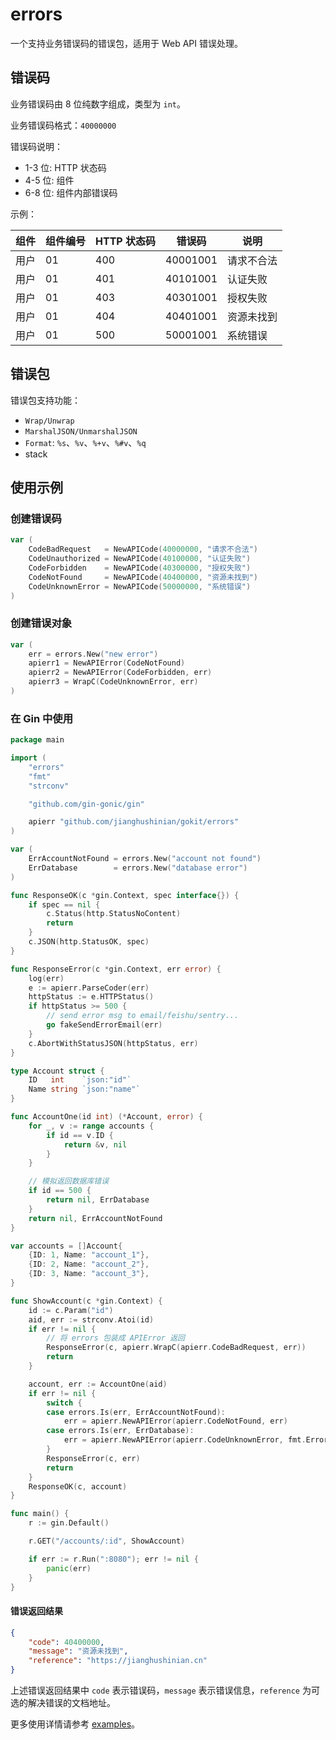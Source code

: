 # errors

一个支持业务错误码的错误包，适用于 Web API 错误处理。

## 错误码

业务错误码由 8 位纯数字组成，类型为 `int`。

业务错误码格式：`40000000`

错误码说明：

- 1-3 位: HTTP 状态码
- 4-5 位: 组件
- 6-8 位: 组件内部错误码

示例：

| 组件  | 组件编号 | HTTP 状态码 | 错误码      | 说明    |
|-----|------|----------|----------|-------|
| 用户  | 01   | 400      | 40001001 | 请求不合法 |
| 用户  | 01   | 401      | 40101001 | 认证失败  |
| 用户  | 01   | 403      | 40301001 | 授权失败  |
| 用户  | 01   | 404      | 40401001 | 资源未找到 |
| 用户  | 01   | 500      | 50001001 | 系统错误  |

## 错误包

错误包支持功能：

- `Wrap/Unwrap`
- `MarshalJSON/UnmarshalJSON`
- `Format`: `%s`、`%v`、`%+v`、`%#v`、`%q`
- stack

## 使用示例

### 创建错误码

```go
var (
	CodeBadRequest   = NewAPICode(40000000, "请求不合法")
	CodeUnauthorized = NewAPICode(40100000, "认证失败")
	CodeForbidden    = NewAPICode(40300000, "授权失败")
	CodeNotFound     = NewAPICode(40400000, "资源未找到")
	CodeUnknownError = NewAPICode(50000000, "系统错误")
)
```

### 创建错误对象

```go
var (
	err = errors.New("new error")
	apierr1 = NewAPIError(CodeNotFound)
	apierr2 = NewAPIError(CodeForbidden, err)
	apierr3 = WrapC(CodeUnknownError, err)
)
```

### 在 Gin 中使用

```go
package main

import (
	"errors"
	"fmt"
	"strconv"

	"github.com/gin-gonic/gin"

	apierr "github.com/jianghushinian/gokit/errors"
)

var (
	ErrAccountNotFound = errors.New("account not found")
	ErrDatabase        = errors.New("database error")
)

func ResponseOK(c *gin.Context, spec interface{}) {
	if spec == nil {
		c.Status(http.StatusNoContent)
		return
	}
	c.JSON(http.StatusOK, spec)
}

func ResponseError(c *gin.Context, err error) {
	log(err)
	e := apierr.ParseCoder(err)
	httpStatus := e.HTTPStatus()
	if httpStatus >= 500 {
		// send error msg to email/feishu/sentry...
		go fakeSendErrorEmail(err)
	}
	c.AbortWithStatusJSON(httpStatus, err)
}

type Account struct {
	ID   int    `json:"id"`
	Name string `json:"name"`
}

func AccountOne(id int) (*Account, error) {
	for _, v := range accounts {
		if id == v.ID {
			return &v, nil
		}
	}

	// 模拟返回数据库错误
	if id == 500 {
		return nil, ErrDatabase
	}
	return nil, ErrAccountNotFound
}

var accounts = []Account{
	{ID: 1, Name: "account_1"},
	{ID: 2, Name: "account_2"},
	{ID: 3, Name: "account_3"},
}

func ShowAccount(c *gin.Context) {
	id := c.Param("id")
	aid, err := strconv.Atoi(id)
	if err != nil {
		// 将 errors 包装成 APIError 返回
		ResponseError(c, apierr.WrapC(apierr.CodeBadRequest, err))
		return
	}

	account, err := AccountOne(aid)
	if err != nil {
		switch {
		case errors.Is(err, ErrAccountNotFound):
			err = apierr.NewAPIError(apierr.CodeNotFound, err)
		case errors.Is(err, ErrDatabase):
			err = apierr.NewAPIError(apierr.CodeUnknownError, fmt.Errorf("account %d: %w", aid, err))
		}
		ResponseError(c, err)
		return
	}
	ResponseOK(c, account)
}

func main() {
	r := gin.Default()

	r.GET("/accounts/:id", ShowAccount)

	if err := r.Run(":8080"); err != nil {
		panic(err)
	}
}
```

#### 错误返回结果

```json
{
	"code": 40400000,
	"message": "资源未找到",
	"reference": "https://jianghushinian.cn"
}
```

上述错误返回结果中 `code` 表示错误码，`message` 表示错误信息，`reference` 为可选的解决错误的文档地址。

更多使用详情请参考 [examples](./examples)。
